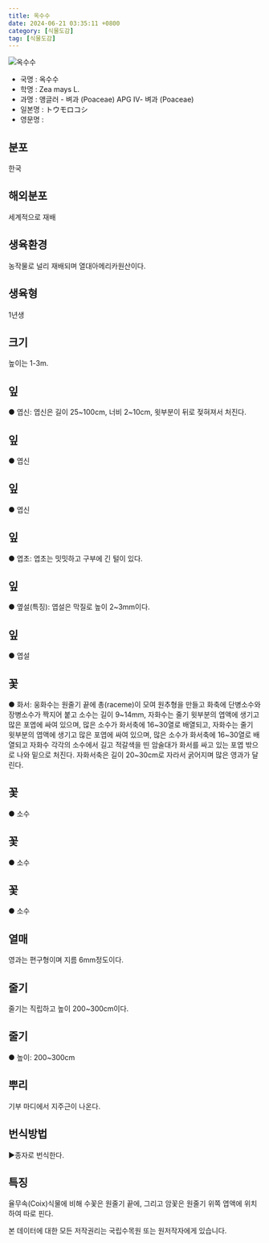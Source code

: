 ```yaml
---
title: 옥수수
date: 2024-06-21 03:35:11 +0800
category: [식물도감]
tag: [식물도감]
---
```




![옥수수](/fileUpload/plants/basic/Gramineae/Zea/14788/1_th2.JPG)
- 국명 : 옥수수
- 학명 : Zea mays L.
- 과명 : 앵글러 - 벼과 (Poaceae) APG Ⅳ- 벼과 (Poaceae)
- 일본명 : トウモロコシ
- 영문명 : 


## 분포
한국
## 해외분포
세계적으로 재배
## 생육환경
농작물로 널리 재배되며 열대아메리카원산이다.
## 생육형
1년생
## 크기
높이는 1-3m.
## 잎
● 엽신: 엽신은 길이 25~100cm, 너비 2~10cm, 윗부분이 뒤로 젖혀져서 처진다.
## 잎
● 엽신
## 잎
● 엽신
## 잎
● 엽초: 엽초는 밋밋하고 구부에 긴 털이 있다.
## 잎
● 옆설(특징): 엽설은 막질로 높이 2~3mm이다.
## 잎
● 엽설
## 꽃
● 화서: 웅화수는 원줄기 끝에 총(raceme)이 모여 원추형을 만들고 화축에 단병소수와 장병소수가 짝지어 붙고 소수는 길이 9~14mm, 자화수는 줄기 윗부분의 엽액에 생기고 많은 포엽에 싸여 있으며, 많은 소수가 화서축에 16~30열로 배열되고, 자화수는 줄기 윗부분의 엽액에 생기고 많은 포엽에 싸여 있으며, 많은 소수가 화서축에 16~30열로 배열되고 자화수 각각의 소수에서 길고 적갈색을 띤 암술대가 화서를 싸고 있는 포엽 밖으로 나와 밑으로 처진다. 자화서축은 길이 20~30cm로 자라서 굵어지며 많은 영과가 달린다.
## 꽃
● 소수
## 꽃
● 소수
## 꽃
● 소수
## 열매
영과는 편구형이며 지름 6mm정도이다.
## 줄기
줄기는 직립하고 높이 200~300cm이다.
## 줄기
● 높이: 200~300cm
## 뿌리
기부 마디에서 지주근이 나온다.
## 번식방법
▶종자로 번식한다.
## 특징
율무속(Coix)식물에 비해 수꽃은 원줄기 끝에, 그리고 암꽃은 원줄기 위쪽 엽액에 위치하여 따로 핀다.






본 데이터에 대한 모든 저작권리는 국립수목원 또는 원저작자에게 있습니다.
